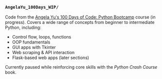 ### `AngelaYu_100Days_WIP/`
Code from the [Angela Yu's 100 Days of Code: Python Bootcamp](https://www.udemy.com/course/100-days-of-code/) course (in progress). Covers a wide range of concepts from beginner to intermediate Python, including:

- Control flow, loops, functions
- OOP fundamentals
- GUI apps with Tkinter
- Web scraping & API interaction
- Flask-based web apps (later sections)

Currently paused while reinforcing core skills with the *Python Crash Course* book.
